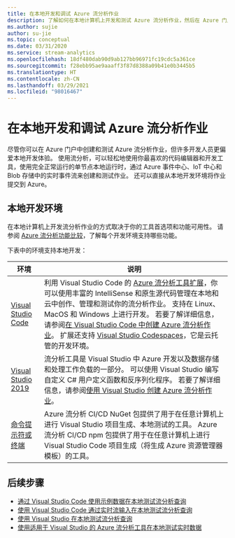 ```yaml
---
title: 在本地开发和调试 Azure 流分析作业
description: 了解如何在本地计算机上开发和测试 Azure 流分析作业，然后在 Azure 门户中运行它们。
ms.author: sujie
author: su-jie
ms.topic: conceptual
ms.date: 03/31/2020
ms.service: stream-analytics
ms.openlocfilehash: 18df480dab90d9ab127bb96971fc19cdc5a361ce
ms.sourcegitcommit: f28ebb95ae9aaaff3f87d8388a09b41e0b3445b5
ms.translationtype: HT
ms.contentlocale: zh-CN
ms.lasthandoff: 03/29/2021
ms.locfileid: "98016467"
---
```

# <a name="develop-and-debug-azure-stream-analytics-jobs-locally"></a>在本地开发和调试 Azure 流分析作业

尽管你可以在 Azure 门户中创建和测试 Azure 流分析作业，但许多开发人员更偏爱本地开发体验。 使用流分析，可以轻松地使用你最喜欢的代码编辑器和开发工具，使用完全正常运行的单节点本地运行时，通过 Azure 事件中心、IoT 中心和 Blob 存储中的实时事件流来创建和测试作业。 还可以直接从本地开发环境将作业提交到 Azure。

## <a name="local-development-environments"></a>本地开发环境

在本地计算机上开发流分析作业的方式取决于你的工具首选项和功能可用性。 请参阅 [Azure 流分析功能比较](feature-comparison.md)，了解每个开发环境支持哪些功能。

下表中的环境支持本地开发：

|环境                              |说明    |
|-----------------------------------------|------------|
|[Visual Studio Code](visual-studio-code-explore-jobs.md)| 利用 Visual Studio Code 的 [Azure 流分析工具扩展](https://marketplace.visualstudio.com/items?itemName=ms-bigdatatools.vscode-asa)，你可以使用丰富的 IntelliSense 和原生源代码管理在本地和云中创作、管理和测试你的流分析作业。 支持在 Linux、MacOS 和 Windows 上进行开发。 若要了解详细信息，请参阅[在 Visual Studio Code 中创建 Azure 流分析作业](quick-create-visual-studio-code.md)。 扩展还支持 [Visual Studio Codespaces](https://visualstudio.microsoft.com/services/visual-studio-codespaces/)，它是云托管的开发环境。|
|[Visual Studio 2019](stream-analytics-tools-for-visual-studio-install.md) |流分析工具是 Visual Studio 中 Azure 开发以及数据存储和处理工作负载的一部分。 可以使用 Visual Studio 编写自定义 C# 用户定义函数和反序列化程序。 若要了解详细信息，请参阅[使用 Visual Studio 创建 Azure 流分析作业](stream-analytics-quick-create-vs.md)。|
|[命令提示符或终端](stream-analytics-tools-for-visual-studio-cicd.md)|Azure 流分析 CI/CD NuGet 包提供了用于在任意计算机上进行 Visual Studio 项目生成、本地测试的工具。 Azure 流分析 CI/CD npm 包提供了用于在任意计算机上进行 Visual Studio Code 项目生成（将生成 Azure 资源管理器模板）的工具。|

## <a name="next-steps"></a>后续步骤

* [通过 Visual Studio Code 使用示例数据在本地测试流分析查询](visual-studio-code-local-run.md)
* [使用 Visual Studio Code 通过实时流输入在本地测试流分析查询](visual-studio-code-local-run-live-input.md)
* [使用 Visual Studio 在本地测试流分析查询](stream-analytics-vs-tools-local-run.md)
* [使用适用于 Visual Studio 的 Azure 流分析工具在本地测试实时数据](stream-analytics-live-data-local-testing.md)
